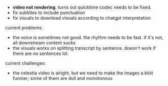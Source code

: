 - **video not rendering**. turns out quicktime codec needs to be fixed.
- fix subtitles to include punctuation
- fix visuals to download visuals according to chatgpt interpretation 


current problems:
- the voice is sometimes not good. the rhythm needs to be fast. if it's not, all downstream content sucks
- the visuals works on splitting transcript by sentence. doesn't work if there are no sentences lol.

current challenges:
- the celestia video is alright, but we need to make the images a biiiit funnier; some of them are dull and monotonous
